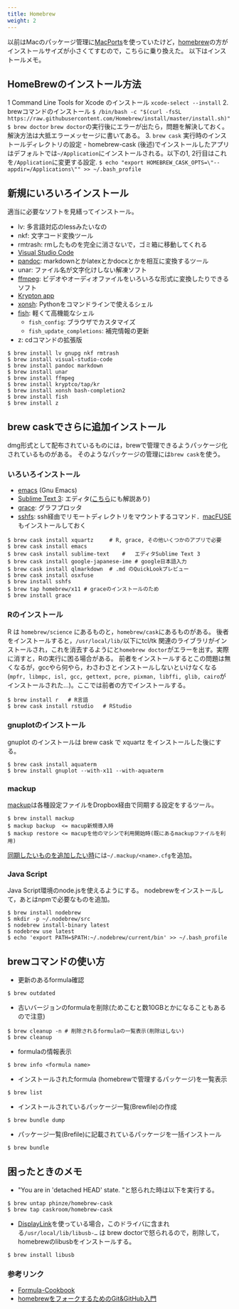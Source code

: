 ```yaml
---
title: Homebrew
weight: 2
---
```


以前はMacのパッケージ管理に[MacPorts](../macports)を使っていたけど，[homebrew](http://brew.sh/)の方がインストールサイズが小さくてすむので，こちらに乗り換えた。
以下はインストールメモ。

## HomeBrewのインストール方法

<!--1. **MacPortsから移行する時**: MacPortsから移行する場合はMacPortsをアンインストールしておく。方法は[こちら](../macports)。-->
1 Command Line Tools for Xcode のインストール
	```
	xcode-select --install
	```
2. brewコマンドのインストール
	```
	$ /bin/bash -c "$(curl -fsSL https://raw.githubusercontent.com/Homebrew/install/master/install.sh)"
	$ brew doctor
	```
	`brew doctor`の実行後にエラーが出たら，問題を解決しておく。解決方法は大抵エラーメッセージに書いてある。
3. `brew cask` 実行時のインストールディレクトリの設定
	- homebrew-cask (後述)でインストールしたアプリはデフォルトでは`~/Application`にインストールされる。以下の1, 2行目はこれを`/Application`に変更する設定.
	```
	$ echo "export HOMEBREW_CASK_OPTS=\"--appdir=/Applications\"" >> ~/.bash_profile
	```

## 新規にいろいろインストール

適当に必要なソフトを見繕ってインストール。

- lv:  多言語対応のlessみたいなの
- nkf: 文字コード変換ツール
- rmtrash: rmしたものを完全に消さないで，ゴミ箱に移動してくれる
- [Visual Studio Code](https://azure.microsoft.com/ja-jp/products/visual-studio-code/)
- [pandoc](http://sky-y.github.io/site-pandoc-jp/users-guide/): markdownとかlatexとかdocxとかを相互に変換するツール
- unar: ファイル名が文字化けしない解凍ソフト
- [ffmpeg](https://www.ffmpeg.org/): ビデオやオーディオファイルをいろいろな形式に変換したりできるソフト
- [Krypton app](https://krypt.co/docs/start/installation.html)
- [xonsh](https://xon.sh/index.html): Pythonをコマンドラインで使えるシェル
- [fish](https://fishshell.com/): 軽くて高機能なシェル
	- `fish_config`: ブラウザでカスタマイズ
	- `fish_update_completions`: 補完情報の更新
- z: cdコマンドの拡張版

```
$ brew install lv gnupg nkf rmtrash
$ brew install visual-studio-code
$ brew install pandoc markdown
$ brew install unar
$ brew install ffmpeg
$ brew install kryptco/tap/kr
$ brew install xonsh bash-completion2
$ brew install fish
$ brew install z
```

## brew caskでさらに追加インストール

dmg形式として配布されているものには，brewで管理できるようパッケージ化されているものがある。
そのようなパッケージの管理には`brew cask`を使う。

### いろいろインストール

- [emacs](http://emacsformacosx.com) (Gnu Emacs)
- [Sublime Text 3](https://www.sublimetext.com/): エディタ([こちら](/editors/sublime)にも解説あり)
- [grace](http://plasma-gate.weizmann.ac.il/Grace/): グラフプロッタ
- [sshfs](https://formulae.brew.sh/formula/sshfs): ssh経由でリモートディレクトリをマウントするコマンド．[macFUSE](https://osxfuse.github.io/)もインストールしておく


```
$ brew cask install xquartz     # R, grace, その他いくつかのアプリで必要
$ brew cask install emacs
$ brew cask install sublime-text	#	エディタSublime Text 3
$ brew cask install google-japanese-ime	# google日本語入力
$ brew cask install qlmarkdown  # .md のQuickLookプレビュー
$ brew cask install osxfuse
$ brew install sshfs
$ brew tap homebrew/x11 # graceのインストールのため
$ brew install grace
```

### Rのインストール<a id="R"></a>

R は `homebrew/science` にあるものと，`homebrew/cask`にあるものがある。
後者をインストールすると，`/usr/local/lib/`以下にtcl/tk 関連のライブラリがインストールされ，これを消去するようにと`homebrew doctor`がエラーを出す。実際に消すと，Rの実行に困る場合がある。
前者をインストールするとこの問題は無くなるが，gccやら何やら，わさわさとインストールしないといけなくなる(`mpfr, libmpc, isl, gcc, gettext, pcre, pixman, libffi, glib, cairo`がインストールされた...)。ここでは前者の方でインストールする。

```
$ brew install r   # R言語
$ brew cask install rstudio   # RStudio
```

### gnuplotのインストール

gnuplot のインストールは brew cask で xquartz をインストールした後にする。
```
$ brew cask install aquaterm
$ brew install gnuplot --with-x11 --with-aquaterm
```

### mackup

[mackup](https://github.com/lra/mackup/)は各種設定ファイルをDropbox経由で同期する設定をするツール。
```
$ brew install mackup
$ mackup backup  <= macup新規導入時
$ mackup restore <= macupを他のマシンで利用開始時(既にあるmackupファイルを利用)
```
[同期したいものを追加したい時](https://github.com/lra/mackup/tree/master/doc#add-support-for-an-application-or-any-file-or-directory)には`~/.mackup/<name>.cfg`を追加。

### Java Script

Java Script環境のnode.jsを使えるようにする。
nodebrewをインストールして，あとはnpmで必要なものを追加。
```
$ brew install nodebrew
$ mkdir -p ~/.nodebrew/src
$ nodebrew install-binary latest
$ nodebrew use latest
$ echo 'export PATH=$PATH:~/.nodebrew/current/bin' >> ~/.bash_profile
```

## brewコマンドの使い方

- 更新のあるformula確認
```
$ brew outdated
```
- 古いバージョンのformulaを削除(ためこむと数10GBとかになることもあるので注意)
```
$ brew cleanup -n # 削除されるformulaの一覧表示(削除はしない)
$ brew cleanup
```
- formulaの情報表示
```
$ brew info <formula name>
```
- インストールされたformula (homebrewで管理するパッケージ)を一覧表示
```
$ brew list
```
- インストールされているパッケージ一覧(Brewfile)の作成
```
$ brew bundle dump
```
- パッケージ一覧(Brefile)に記載されているパッケージを一括インストール
```
$ brew bundle
```


## 困ったときのメモ

- "You are in 'detached HEAD' state. "と怒られた時は以下を実行する。
```
$ brew untap phinze/homebrew-cask
$ brew tap caskroom/homebrew-cask
```
- [DisplayLink](http://www.displaylink.com/downloads/macos)を使っている場合，このドライバに含まれる`/usr/local/lib/libusb-…` は brew doctorで怒られるので，削除して，homebrewのlibusbをインストールする。
```
$ brew install libusb
```

### 参考リンク

- [Formula-Cookbook](https://github.com/Homebrew/homebrew/wiki/Formula-Cookbook)
- [homebrewをフォークするためのGit&GitHub入門](http://toggtc.hatenablog.com/entry/2012/02/25/232434)
